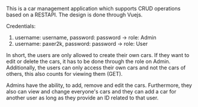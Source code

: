 This is a car management application which supports CRUD operations based on a RESTAPI. The design is done through Vuejs.

Credentials:

1. username: username, password: password -> role: Admin
2. username: paxer2k, password: password -> role: User

In short, the users are only allowed to create their own cars. If they want to edit or delete the cars, it has to be done through the role on Admin. Additionally, the users can only access their own cars and not the cars of others, this also counts for viewing them (GET).

Admins have the ability, to add, remove and edit the cars. Furthermore, they also can view and change everyone's cars and they can add a car for another user as long as they provide an ID related to that user.